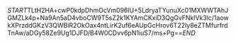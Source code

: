 $START$TLtH2HA+cwP0kdpDhmOcVm096lU+5LdryaTYunuXc01MXWWTAhJGMZLk4p+Na9An5aD4vboCW9T5sZ2k1KYAmCKxiD3QgGvFNklVk3lc/1aowkXPrzddGKzV3QWBiR2OkOax4ntLirK2uf6eAUpGcHrov6T22Iy8eZTMfurfrdTnAw/aDGy58Ze9Ug1DJFD/B4W0CDvv6pN1iuS7/ms+Pg==$END$